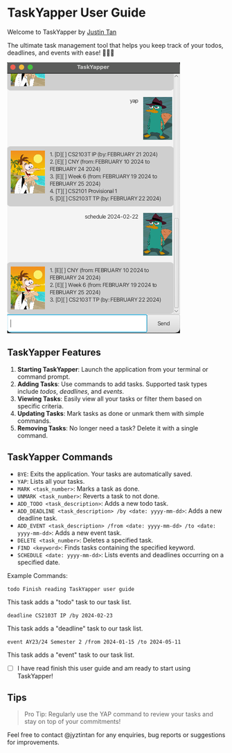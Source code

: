 # TaskYapper User Guide

Welcome to TaskYapper by [Justin Tan](https://www.linkedin.com/in/tan-wee-kian-justin/)

The ultimate task management tool that helps you keep track of your todos, deadlines, and events with ease! 🚀🚀🚀

![Representative Screenshot for TaskYapper](/docs/Ui.png)

## TaskYapper Features

1. **Starting TaskYapper**: Launch the application from your terminal or command prompt.
2. **Adding Tasks**: Use commands to add tasks. Supported task types include *todos*, *deadlines*, and *events*.
3. **Viewing Tasks**: Easily view all your tasks or filter them based on specific criteria.
4. **Updating Tasks**: Mark tasks as done or unmark them with simple commands.
5. **Removing Tasks**: No longer need a task? Delete it with a single command.

## TaskYapper Commands
- `BYE`: Exits the application. Your tasks are automatically saved.
- `YAP`: Lists all your tasks.
- `MARK <task_number>`: Marks a task as done.
- `UNMARK <task_number>`: Reverts a task to not done.
- `ADD_TODO <task_description>`: Adds a new todo task.
- `ADD_DEADLINE <task_description> /by <date: yyyy-mm-dd>`: Adds a new deadline task. 
- `ADD_EVENT <task_description> /from <date: yyyy-mm-dd> /to <date: yyyy-mm-dd>`: Adds a new event task.
- `DELETE <task_number>`: Deletes a specified task.
- `FIND <keyword>`: Finds tasks containing the specified keyword.
- `SCHEDULE <date: yyyy-mm-dd>`: Lists events and deadlines occurring on a specified date.

Example Commands:
```
todo Finish reading TaskYapper user guide
```
This task adds a "todo" task to our task list.

```
deadline CS2103T IP /by 2024-02-23
```
This task adds a "deadline" task to our task list.

```
event AY23/24 Semester 2 /from 2024-01-15 /to 2024-05-11
```
This task adds a "event" task to our task list.

- [ ] I have read finish this user guide and am ready to start using TaskYapper!

## Tips
> Pro Tip: Regularly use the YAP command to review your tasks and stay on top of your commitments!

Feel free to contact @jyztintan for any enquiries, bug reports or suggestions for improvements.
